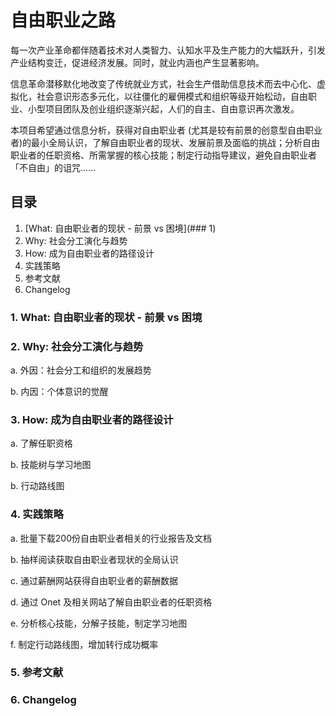# 自由职业之路

每一次产业革命都伴随着技术对人类智力、认知水平及生产能力的大幅跃升，引发产业结构变迁，促进经济发展。同时，就业内涵也产生显著影响。

信息革命潜移默化地改变了传统就业方式，社会生产借助信息技术而去中心化、虚拟化，社会意识形态多元化，以往僵化的雇佣模式和组织等级开始松动，自由职业、小型项目团队及创业组织逐渐兴起，人们的自主、自由意识再次激发。

本项目希望通过信息分析，获得对自由职业者 (尤其是较有前景的创意型自由职业者)的最小全局认识，了解自由职业者的现状、发展前景及面临的挑战；分析自由职业者的任职资格、所需掌握的核心技能；制定行动指导建议，避免自由职业者「不自由」的诅咒……

## 目录
1. [What: 自由职业者的现状 - 前景 vs 困境](### 1)
2. Why: 社会分工演化与趋势
3. How: 成为自由职业者的路径设计
4. 实践策略
5. 参考文献
6. Changelog

### 1. What: 自由职业者的现状 - 前景 vs 困境
### 2. Why: 社会分工演化与趋势
 a. 外因：社会分工和组织的发展趋势
 
 b. 内因：个体意识的觉醒
 
### 3. How: 成为自由职业者的路径设计
 a. 了解任职资格
 
 b. 技能树与学习地图
 
 b. 行动路线图
### 4. 实践策略
 a. 批量下载200份自由职业者相关的行业报告及文档
 
 b. 抽样阅读获取自由职业者现状的全局认识
 
 c. 通过薪酬网站获得自由职业者的薪酬数据
 
 d. 通过 Onet 及相关网站了解自由职业者的任职资格
 
 e. 分析核心技能，分解子技能，制定学习地图
 
 f. 制定行动路线图，增加转行成功概率
 
 ### 5. 参考文献
 
 ### 6. Changelog
 
 
